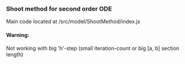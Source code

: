 ### Shoot method for second order ODE

Main code located at
/src/model/ShootMethod/index.js

#### Warning:
Not working with big 'h'-step (small iteration-count or big [a, b] section length)
